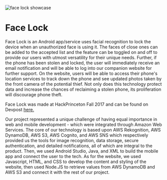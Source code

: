 
![face lock showcase](https://user-images.githubusercontent.com/29645585/40404089-f33410ac-5e23-11e8-9b94-cf8524c50902.png)

# Face Lock

Face Lock is an Android app/service uses facial recognition to lock the device when an unauthorized face is using it. The faces of close ones can be added to the accepted list and the feature can be toggled on and off to provide our users with utmost versatility for their unique needs. Further, if the phone has been stolen and locked, the user will immediately receive an email notification and will be able to log into our companion website for further support. On the website, users will be able to access their phone's location services to track down the phone and see updated photos taken by the front camera of the potential thief. Not only does this technology protect data and increase the chances of reclaiming a stolen phone, its proliferation will discourage phone theft.

Face Lock was made at HackPrinceton Fall 2017 and can be found on Devpost [here.](https://devpost.com/software/swiper-no-swiping)

Our project represented a unique challenge of having equal importance in web and mobile development - which were integrated through Amazon Web Services. The core of our technology is based upon AWS Rekognition, AWS DynamoDB, AWS S3, AWS Cognito, and AWS SNS which respectively provided us the tools for image recognition, data storage, secure authentication, and detailed notifications, all of which are integral to the product. Then, we used Android Studio, Java, and XML to build the mobile app and connect the user to the tech. As for the website, we used Javascript, HTML, and CSS to develop the content and styling of the website, then used Node.JS to retrieve values from AWS DynamoDB and AWS S3 and connect it with the rest of our project.
